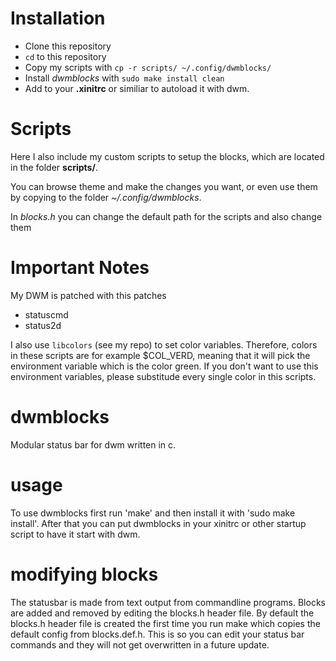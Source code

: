 # Installation
- Clone this repository
- `cd` to this repository
- Copy my scripts with `cp -r scripts/ ~/.config/dwmblocks/`
- Install _dwmblocks_ with `sudo make install clean`
- Add to your __.xinitrc__ or similiar to autoload it with dwm.

# Scripts
Here I also include my custom scripts to setup the blocks, which
are located in the folder **scripts/**.

You can browse theme and make the changes you want, or even use them by copying
to the folder *~/.config/dwmblocks*.

In *blocks.h* you can change the default path for the scripts and also change them

# Important Notes
My DWM is patched with this patches
- statuscmd
- status2d

I also use `libcolors` (see my repo) to set color variables. Therefore, colors in these scripts
are for example $COL\_VERD, meaning that it will pick the environment variable which is the color green.
If you don't want to use this environment variables, please substitude every single color in this scripts.

# dwmblocks
Modular status bar for dwm written in c.
# usage
To use dwmblocks first run 'make' and then install it with 'sudo make install'.
After that you can put dwmblocks in your xinitrc or other startup script to have it start with dwm.
# modifying blocks
The statusbar is made from text output from commandline programs.
Blocks are added and removed by editing the blocks.h header file.
By default the blocks.h header file is created the first time you run make which copies the default config from blocks.def.h.
This is so you can edit your status bar commands and they will not get overwritten in a future update.
